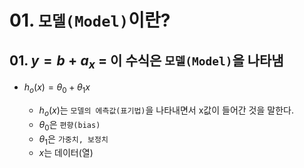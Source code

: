 # 01. `모델(Model)`이란?

## 01. $y=b+a_x$ = 이 수식은 `모델(Model)`을 나타냄
- $h_o(x)=\theta_0 + \theta_1x$

    - $h_o(x)$는 `모델의 에측값(표기법)`을 나타내면서 x값이 들어간 것을 말한다.
    - $\theta_0$은 `편향(bias)`
    - $\theta_1$은 `가중치, 보정치`
    - $x$는 데이터(열)